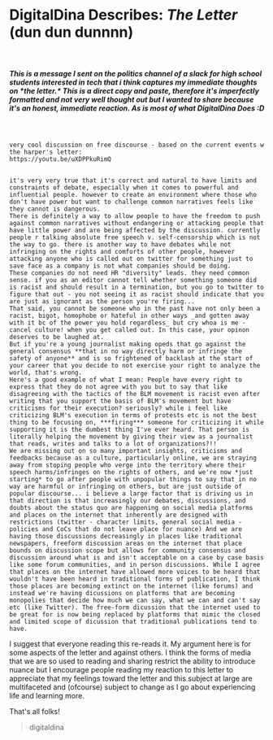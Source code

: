 # DigitalDina Describes: ***The Letter*** (dun dun dunnnn)
<br>
<h5> This is a message I sent on the politics channel of a slack for high school students interested in tech that i think captures my immediate thoughts on *the letter.* This is a direct copy and paste, therefore it's imperfectly formatted and not very well thought out but I wanted to share because it's an honest, immediate reaction. As is most of what DigitalDina Does :D</h5>
<br>
<br>
<code>very cool discussion on free discourse - based on the current events w the harper's letter:
https://youtu.be/uXDPPkuRimQ
<br>
it's very very true that it's correct and natural to have limits and constraints of debate, especially when it comes to powerful and influential people. however to create an environment where those who don't have power but want to challenge common narratives feels like they cannot is dangerous.
There is definitely a way to allow people to have the freedom to push against common narratives without endangering or attacking people that have little power and are being affected by the discussion. currently people r talking absolute free speech v. self-censorship which is not the way to go. there is another way to have debates while not infringing on the rights and comforts of other people, however attacking anyone who is called out on twitter for something just to save face as a company is not what companies should be doing.
These companies do not need HR "diversity" leads. they need common sense. if you as an editor cannot tell whether something someone did is racist and should result in a termination, but you go to twitter to figure that out - you not seeing it as racist should indicate that you are just as ignorant as the person you're firing...
That said, you cannot be someone who in the past have not only been a racist, bigot, homophobe or hateful in other ways _and gotten away with it bc of the power you hold regardless_ but cry whoa is me - cancel culture! when you get called out. In this case, your opinon deserves to be laughed at.
But if you're a young journalist making opeds that go against the general consensus **that in no way directly harm or infringe the safety of anyone** and is so frightened of backlash at the start of your career that you decide to not exercise your right to analyze the world, that's wrong.
Here's a good example of what I mean: People have every right to express that they do not agree with you but to say that like disagreeing with the tactics of the BLM movement is racist even after writing that you support the basis of BLM's movement but have criticisms for their execution? seriously? while i feel like criticizing BLM's execution in terms of protests etc is not the best thing to be focusing on, ***firing*** someone for criticizing it while supporting it is the dumbest thing I've ever heard. That person is literally helping the movement by giving their view as a journalist that reads, writes and talks to a lot of organizations?!!
We are missing out on so many important insights, criticisms and feedbacks because as a culture, particularly online, we are straying away from stoping people who verge into the territory where their speech harms/infringes on the rights of others, and we're now *just starting* to go after people with unpopular things to say that in no way are harmful or infringing on others, but are just outside of popular discourse... i believe a large factor that is driving us in that direction is that increasingly our debates, discussions, and doubts about the status quo are happening on social media platforms and places on the internet that inherently are designed with restrictions (twitter - character limits, general social media - policies and CoCs that do not leave place for nuance) And we are having those discussions decreasingly in places like traditional newspapers, freeform discussion areas on the internet that place bounds on discussion scope but allows for community consensus and discussion around what is and isn't acceptable on a case by case basis like some forum communities, and in person discussions. While I agree that places on the internet have allowed more voices to be heard that wouldn't have been heard in traditional forms of publication, I think those places are becoming extinct on the internet (like forums) and instead we're having dicussions on platforms that are becoming monopolies that decide how much we can say, what we can and can't say etc (like Twitter). The free-form dicussion that the internet used to be great for is now being replaced by platforms that mimic the closed and limited scope of dicussion that traditional publications tend to have.</code>

I suggest that everyone reading this re-reads it. My argument here is for some aspects of the letter and against others. I think the forms of media that we are so used to reading and sharing restrict the ability to introduce nuance but I encourage people reading my reaction to this letter to appreciate that my feelings toward the letter and this subject at large are multifaceted and (ofcourse) subject to change as I go about experiencing life and learning more. 

That's all folks! 

> digitaldina 
